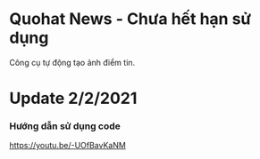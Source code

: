 # Quohat News - Chưa hết hạn sử dụng
Công cụ tự động tạo ảnh điểm tin.
# Update 2/2/2021

### Hướng dẫn sử dụng code

https://youtu.be/-UOfBavKaNM
